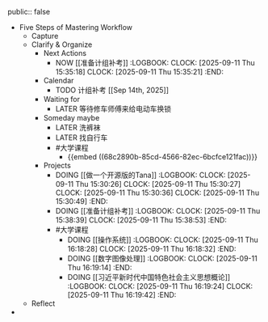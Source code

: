public:: false

- Five Steps of Mastering Workflow
	- Capture
	- Clarify & Organize
		- Next Actions
			- NOW [[准备计组补考]]
			  :LOGBOOK:
			  CLOCK: [2025-09-11 Thu 15:35:18]
			  CLOCK: [2025-09-11 Thu 15:35:21]
			  :END:
		- Calendar
			- TODO 计组补考 [[Sep 14th, 2025]]
		- Waiting for
			- LATER 等待修车师傅来给电动车换锁
		- Someday maybe
			- LATER 洗裤袜
			- LATER 找自行车
			- #大学课程
				- {{embed ((68c2890b-85cd-4566-82ec-6bcfce121fac))}}
		- Projects
			- DOING [[做一个开源版的Tana]]
			  :LOGBOOK:
			  CLOCK: [2025-09-11 Thu 15:30:26]
			  CLOCK: [2025-09-11 Thu 15:30:27]
			  CLOCK: [2025-09-11 Thu 15:30:36]
			  CLOCK: [2025-09-11 Thu 15:30:49]
			  :END:
			- DOING [[准备计组补考]]
			  :LOGBOOK:
			  CLOCK: [2025-09-11 Thu 15:38:39]
			  CLOCK: [2025-09-11 Thu 15:38:53]
			  :END:
			- #大学课程
				- DOING [[操作系统]]
				  :LOGBOOK:
				  CLOCK: [2025-09-11 Thu 16:18:28]
				  CLOCK: [2025-09-11 Thu 16:18:32]
				  :END:
				- DOING [[数字图像处理]]
				  :LOGBOOK:
				  CLOCK: [2025-09-11 Thu 16:19:14]
				  :END:
				- DOING [[习近平新时代中国特色社会主义思想概论]]
				  :LOGBOOK:
				  CLOCK: [2025-09-11 Thu 16:19:24]
				  CLOCK: [2025-09-11 Thu 16:19:42]
				  :END:
	- Reflect
-